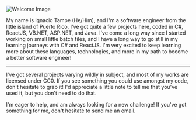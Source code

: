 ![Welcome Image](https://raw.githubusercontent.com/igtampe/igtampe/master/GithubBanner5.png)

My name is Ignacio Tampe (He/Him), and I'm a software engineer from the little island of Puerto Rico. I've got quite a few projects here, coded in C#, ReactJS, VB.NET, ASP.NET, and Java. I've come a long way since I started working on small little batch files, and I have a long way to go still in my learning journeys with C# and ReactJS. I'm very excited to keep learning more about these languages, technologies, and more in my path to become a better software engineer!

----

I've got several projects varying wildly in subject, and most of my works are licensed under CC0. If you see something you could use amongst my code, don't hesitate to grab it! I'd appreciate a little note to tell me that you've used it, but you don't need to do that.

I'm eager to help, and am always looking for a new challenge! If you've got something for me, don't hesitate to send me an email.

<!--
**igtampe/igtampe** is a ✨ _special_ ✨ repository because its `README.md` (this file) appears on your GitHub profile.

Here are some ideas to get you started:

- 🔭 I’m currently working on ...
- 🌱 I’m currently learning ...
- 👯 I’m looking to collaborate on ...
- 🤔 I’m looking for help with ...
- 💬 Ask me about ...
- 📫 How to reach me: ...
- 😄 Pronouns: ...
- ⚡ Fun fact: ...
-->
